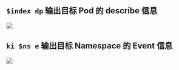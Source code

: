 ## `$index dp` 输出目标 Pod 的 describe 信息

![](//static.xabc.io/ki/debug-1.png)

## `ki $ns e` 输出目标 Namespace 的 Event 信息

![](//static.xabc.io/ki/debug-2.png)
